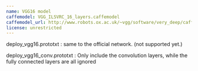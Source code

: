 ```yaml
---
name: VGG16 model
caffemodel: VGG_ILSVRC_16_layers.caffemodel
caffemodel_url: http://www.robots.ox.ac.uk/~vgg/software/very_deep/caffe/VGG_ILSVRC_16_layers.caffemodel
license: unrestricted
---
```

deploy_vgg16.prototxt : same to the official network. (not supported yet.)

deploy_vgg16_conv.prototxt : Only include the convolution layers, while the fully connected layers are all ignored

